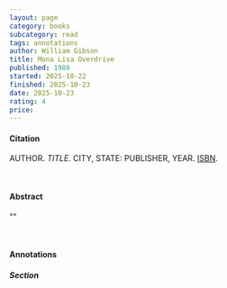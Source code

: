 ```yaml
---
layout: page
category: books
subcategory: read
tags: annotations
author: William Gibson
title: Mona Lisa Overdrive
published: 1988
started: 2025-10-22
finished: 2025-10-23
date: 2025-10-23
rating: 4
price:
---
```


#### Citation

AUTHOR. *TITLE.* CITY, STATE: PUBLISHER, YEAR. [ISBN](LINK).

<br>

#### Abstract

""

<br>

#### Annotations

##### Section
